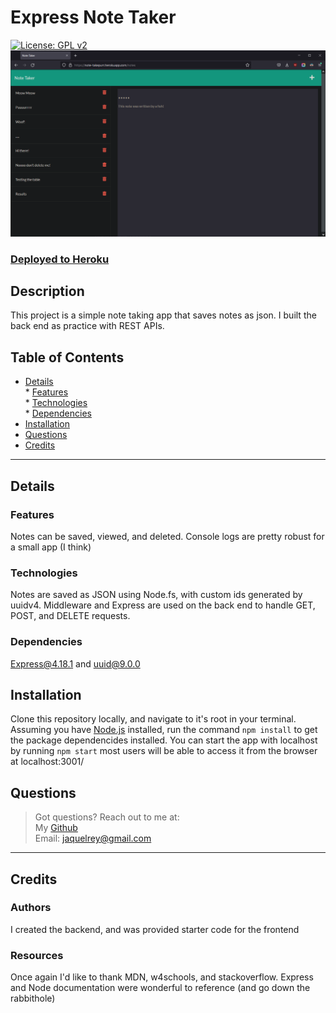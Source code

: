 # Express Note Taker  
[![License: GPL v2](https://img.shields.io/badge/License-GPL_v2-blue.svg)](https://www.gnu.org/licenses/old-licenses/gpl-2.0.en.html)  
![Screenshot of the notes page, with a note displayed. Many note titles fill a sidebar to the left.](/public/assets/images/note_taker_screenshot.PNG)
### [Deployed to Heroku](https://note-takepurr.herokuapp.com/)
## Description  
This project is a simple note taking app that saves notes as json. I built the back end as practice with REST APIs.  
## Table of Contents  
* [Details](#details)  
       * [Features](#features)  
       * [Technologies](#technologies)  
       * [Dependencies](#dependencies)  
* [Installation](#installation)  
* [Questions](#questions)  
* [Credits](#credits)  
----  
## Details  
### Features  
Notes can be saved, viewed, and deleted. Console logs are pretty robust for a small app (I think)  
### Technologies  
Notes are saved as JSON using Node.fs, with custom ids generated by uuidv4. Middleware and Express are used on the back end to handle GET, POST, and DELETE requests.  
### Dependencies  
Express@4.18.1 and uuid@9.0.0  
  
## Installation  
Clone this repository locally, and navigate to it's root in your terminal. Assuming you have [Node.js](https://nodejs.org) installed, run the command ```npm install``` to get the package dependencides installed. You can start the app with localhost by running ```npm start``` most users will be able to access it from the browser at localhost:3001/  
## Questions  
  
>Got questions? Reach out to me at:  
>My [Github](https://github.com/JaquelRey)  
>Email: [jaquelrey@gmail.com](mailto:jaquelrey@gmail.com)  
  
----  
  ## Credits  
### Authors  
I created the backend, and was provided starter code for the frontend  
### Resources  
Once again I'd like to thank MDN, w4schools, and stackoverflow. Express and Node documentation were wonderful to reference (and go down the rabbithole)  
